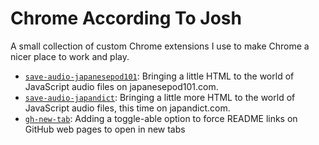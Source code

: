 # Chrome According To Josh

A small collection of custom Chrome extensions I use to make Chrome a nicer place to work and play.

* [`save-audio-japanesepod101`](https://github.com/jhunschejones/Chrome-According-To-Josh/tree/main/save-audio-japanesepod101): Bringing a little HTML to the world of JavaScript audio files on japanesepod101.com.
* [`save-audio-japandict`](https://github.com/jhunschejones/Chrome-According-To-Josh/tree/main/save-audio-japandict): Bringing a little more HTML to the world of JavaScript audio files, this time on japandict.com.
* [`gh-new-tab`](https://github.com/jhunschejones/Chrome-According-To-Josh/tree/main/gh-new-tab): Adding a toggle-able option to force README links on GitHub web pages to open in new tabs

